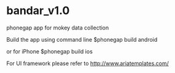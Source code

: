 bandar_v1.0
===========

phonegap app for mokey data collection

Build the app using command line
$phonegap build android

or for iPhone
$phonegap build ios

For UI framework please refer to
http://www.ariatemplates.com/
